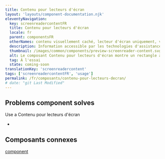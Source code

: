 ```yaml
---
title: Contenu pour lecteurs d'écran
layout: 'layouts/component-documentation.njk'
eleventyNavigation:
  key: screenreadercontentFR
  title: Contenu pour lecteurs d'écran
  locale: fr
  parent: componentsFR
  otherNames: contenu visuellement caché, lecteur d'écran uniquement, visibilité.
  description: Information accessible par les technologies d'assistance, comme les lecteurs d'écran, mais invisible pour les utilisateur·rice·s voyant·e·s.
  thumbnail: /images/common/components/preview-screenreader-content.svg
  alt: Le composant Contenu pour lecteurs d'écran montre un rectangle avec une bordure en ligne pointillée. À l'intérieur de ce rectangle se trouve une icône barrée de couleur bleu foncé d'un œil, ainsi que 3 rectangles plus petits de couleur gris clair représentant le texte.
  tag: À l'essai
  state: coming-soon
translationKey: 'screenreadercontent'
tags: ['screenreadercontentFR', 'usage']
permalink: /fr/composants/contenu-pour-lecteurs-decran/
# date: "git Last Modified"
---
```


## Problems component solves

Use a Contenu pour lecteurs d'écran

-

<article class="bg-full-width bg-primary text-light pt-500 pb-400 my-500">
  <h2 class="mt-0 mb-400">Composants connexes</h2>

<a href="" class="link-light">component</a>

</article>
